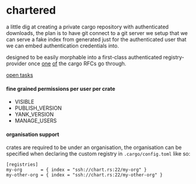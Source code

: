 # chartered

a little dig at creating a private cargo repository with authenticated downloads, the plan is to have git connect to
a git server we setup that we can serve a fake index from generated just for the authenticated user that we can embed
authentication credentials into.

designed to be easily morphable into a first-class authenticated registry-provider once [one][1] [of][2] the cargo RFCs go
through.

[1]: https://github.com/rust-lang/rfcs/pull/2719
[2]: https://github.com/rust-lang/rfcs/pull/3139

[open tasks](https://github.com/w4/chartered/issues)

#### fine grained permissions per user per crate

- VISIBLE
- PUBLISH_VERSION
- YANK_VERSION
- MANAGE_USERS

#### organisation support

crates are required to be under an organisation, the organisation can be specified when declaring the custom registry
in `.cargo/config.toml` like so:

```
[registries]
my-org       = { index = "ssh://chart.rs:22/my-org" }
my-other-org = { index = "ssh://chart.rs:22/my-other-org" }
```
